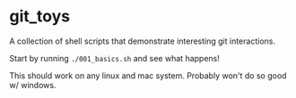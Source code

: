 # git_toys
A collection of shell scripts that demonstrate interesting git interactions.

Start by running `./001_basics.sh` and see what happens!

This should work on any linux and mac system. Probably won't do so good w/ windows.
